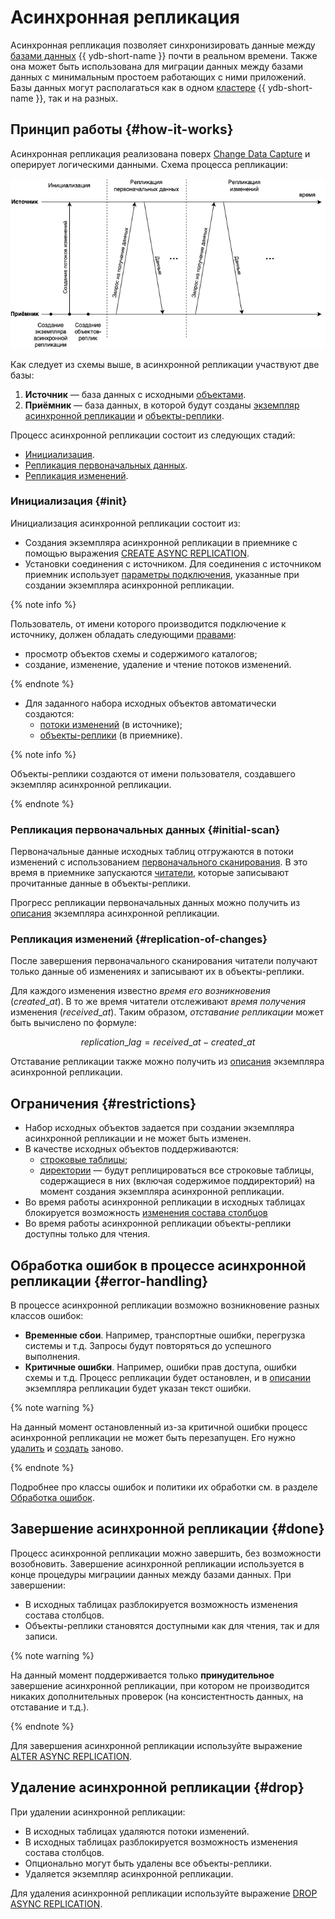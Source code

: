 # Асинхронная репликация

Асинхронная репликация позволяет синхронизировать данные между [базами данных](glossary.md#database) {{ ydb-short-name }} почти в реальном времени. Также она может быть использована для миграции данных между базами данных с минимальным простоем работающих с ними приложений. Базы данных могут располагаться как в одном [кластере](glossary.md#cluster) {{ ydb-short-name }}, так и на разных.

## Принцип работы {#how-it-works}

Асинхронная репликация реализована поверх [Change Data Capture](cdc.md) и оперирует логическими данными. Схема процесса репликации:

![Схема процесса асинхронной репликации](_assets/async-replication-diagram.png)

Как следует из схемы выше, в асинхронной репликации участвуют две базы:

1. **Источник** — база данных с исходными [объектами](glossary.md#replicated-object).
2. **Приёмник** — база данных, в которой будут созданы [экземпляр асинхронной репликации](glossary.md#async-replication-instance) и [объекты-реплики](glossary.md#replica-object).

Процесс асинхронной репликации состоит из следующих стадий:

* [Инициализация](#init).
* [Репликация первоначальных данных](#initial-scan).
* [Репликация изменений](#replication-of-changes).

### Инициализация {#init}

Инициализация асинхронной репликации состоит из:

* Создания экземпляра асинхронной репликации в приемнике с помощью выражения [CREATE ASYNC REPLICATION](../yql/reference/syntax/create-async-replication.md).
* Установки соединения с источником. Для соединения с источником приемник использует [параметры подключения](../yql/reference/syntax/create-async-replication.md#params), указанные при создании экземпляра асинхронной репликации.

{% note info %}

Пользователь, от имени которого производится подключение к источнику, должен обладать следующими [правами](../security/short-access-control-notation.md#access-rights):

* просмотр объектов схемы и содержимого каталогов;
* создание, изменение, удаление и чтение потоков изменений.

{% endnote %}

* Для заданного набора исходных объектов автоматически создаются:
  * [потоки изменений](glossary.md#changefeed) (в источнике);
  * [объекты-реплики](glossary.md#replica-object) (в приемнике).

{% note info %}

Объекты-реплики создаются от имени пользователя, создавшего экземпляр асинхронной репликации.

{% endnote %}

### Репликация первоначальных данных {#initial-scan}

Первоначальные данные исходных таблиц отгружаются в потоки изменений с использованием [первоначального сканирования](cdc.md#initial-scan). В это время в приемнике запускаются [читатели](topic.md#consumer), которые записывают прочитанные данные в объекты-реплики.

Прогресс репликации первоначальных данных можно получить из [описания](../reference/ydb-cli/commands/scheme-describe.md) экземпляра асинхронной репликации.

### Репликация изменений {#replication-of-changes}

После завершения первоначального сканирования читатели получают только данные об изменениях и записывают их в объекты-реплики.

Для каждого изменения известно *время его возникновения* ($created\_at$). В то же время читатели отслеживают *время получения* изменения ($received\_at$). Таким образом, *отставание репликации* может быть вычислено по формуле:

$$
replication\_lag = received\_at - created\_at
$$

Отставание репликации также можно получить из [описания](../reference/ydb-cli/commands/scheme-describe.md) экземпляра асинхронной репликации.

## Ограничения {#restrictions}

* Набор исходных объектов задается при создании экземпляра асинхронной репликации и не может быть изменен.
* В качестве исходных объектов поддерживаются:
  * [строковые таблицы](datamodel/table.md#row-oriented-tables);
  * [директории](datamodel/dir.md) — будут реплицироваться все строковые таблицы, содержащиеся в них (включая содержимое поддиректорий) на момент создания экземпляра асинхронной репликации.
* Во время работы асинхронной репликации в исходных таблицах блокируется возможность [изменения состава столбцов](../yql/reference/syntax/alter_table/columns.md)
* Во время работы асинхронной репликации объекты-реплики доступны только для чтения.

## Обработка ошибок в процессе асинхронной репликации {#error-handling}

В процессе асинхронной репликации возможно возникновение разных классов ошибок:

* **Временные сбои**. Например, транспортные ошибки, перегрузка системы и т.д. Запросы будут повторяться до успешного выполнения.
* **Критичные ошибки**. Например, ошибки прав доступа, ошибки схемы и т.д. Процесс репликации будет остановлен, и в [описании](../reference/ydb-cli/commands/scheme-describe.md) экземпляра репликации будет указан текст ошибки.

{% note warning %}

На данный момент остановленный из-за критичной ошибки процесс асинхронной репликации не может быть перезапущен. Его нужно [удалить](../yql/reference/syntax/drop-async-replication.md) и [создать](../yql/reference/syntax/create-async-replication.md) заново.

{% endnote %}

Подробнее про классы ошибок и политики их обработки см. в разделе [Обработка ошибок](../reference/ydb-sdk/error_handling.md).

## Завершение асинхронной репликации {#done}

Процесс асинхронной репликации можно завершить, без возможности возобновить. Завершение асинхронной репликации используется в конце процедуры миграциии данных между базами данных. При завершении:

* В исходных таблицах разблокируется возможность изменения состава столбцов.
* Объекты-реплики становятся доступными как для чтения, так и для записи.

{% note warning %}

На данный момент поддерживается только **принудительное** завершение асинхронной репликации, при котором не производится никаких дополнительных проверок (на консистентность данных, на отставание и т.д.).

{% endnote %}

Для завершения асинхронной репликации используйте выражение [ALTER ASYNC REPLICATION](../yql/reference/syntax/alter-async-replication.md).

## Удаление асинхронной репликации {#drop}

При удалении асинхронной репликации:

* В исходных таблицах удаляются потоки изменений.
* В исходных таблицах разблокируется возможность изменения состава столбцов.
* Опционально могут быть удалены все объекты-реплики.
* Удаляется экземпляр асинхронной репликации.

Для удаления асинхронной репликации используйте выражение [DROP ASYNC REPLICATION](../yql/reference/syntax/drop-async-replication.md).
